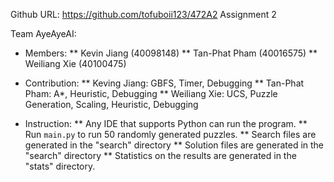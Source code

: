 Github URL: https://github.com/tofuboii123/472A2 
Assignment 2

Team AyeAyeAI:
* Members:
** Kevin Jiang (40098148)
** Tan-Phat Pham (40016575)
** Weiliang Xie (40100475)

* Contribution: 
** Keving Jiang: GBFS, Timer, Debugging 
** Tan-Phat Pham: A*, Heuristic, Debugging
** Weiliang Xie: UCS, Puzzle Generation, Scaling, Heuristic, Debugging  

* Instruction: 
** Any IDE that supports Python can run the program.
** Run `main.py` to run 50 randomly generated puzzles.
** Search files are generated in	the "search" directory
** Solution files are generated in the "search" directory
** Statistics on the results are generated in the "stats" directory.

